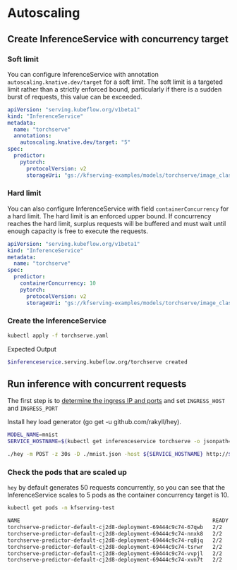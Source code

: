 # Autoscaling

## Create InferenceService with concurrency target

### Soft limit
You can configure InferenceService with annotation `autoscaling.knative.dev/target` for a soft limit. The soft limit is a targeted limit rather than
a strictly enforced bound, particularly if there is a sudden burst of requests, this value can be exceeded.

```yaml
apiVersion: "serving.kubeflow.org/v1beta1"
kind: "InferenceService"
metadata:
  name: "torchserve"
  annotations:
    autoscaling.knative.dev/target: "5"
spec:
  predictor:
    pytorch:
      protocolVersion: v2
      storageUri: "gs://kfserving-examples/models/torchserve/image_classifier"
```

### Hard limit

You can also configure InferenceService with field `containerConcurrency` for a hard limit. The hard limit is an enforced upper bound. 
If concurrency reaches the hard limit, surplus requests will be buffered and must wait until enough capacity is free to execute the requests.

```yaml
apiVersion: "serving.kubeflow.org/v1beta1"
kind: "InferenceService"
metadata:
  name: "torchserve"
spec:
  predictor:
    containerConcurrency: 10
    pytorch:
      protocolVersion: v2
      storageUri: "gs://kfserving-examples/models/torchserve/image_classifier"
```

### Create the InferenceService

```bash
kubectl apply -f torchserve.yaml
```

Expected Output

```bash
$inferenceservice.serving.kubeflow.org/torchserve created
```

## Run inference with concurrent requests

The first step is to [determine the ingress IP and ports](../../../README.md#determine-the-ingress-ip-and-ports) and set `INGRESS_HOST` and `INGRESS_PORT`

Install hey load generator (go get -u github.com/rakyll/hey).

```bash
MODEL_NAME=mnist
SERVICE_HOSTNAME=$(kubectl get inferenceservice torchserve -o jsonpath='{.status.url}' | cut -d "/" -f 3)

./hey -m POST -z 30s -D ./mnist.json -host ${SERVICE_HOSTNAME} http://${INGRESS_HOST}:${INGRESS_PORT}/v1/models/${MODEL_NAME}:predict
```

### Check the pods that are scaled up
`hey` by default generates 50 requests concurrently, so you can see that the InferenceService scales to 5 pods as the container concurrency target is 10.

```bash
kubectl get pods -n kfserving-test 

NAME                                                             READY   STATUS        RESTARTS   AGE
torchserve-predictor-default-cj2d8-deployment-69444c9c74-67qwb   2/2     Terminating   0          103s
torchserve-predictor-default-cj2d8-deployment-69444c9c74-nnxk8   2/2     Terminating   0          95s
torchserve-predictor-default-cj2d8-deployment-69444c9c74-rq8jq   2/2     Running       0          50m
torchserve-predictor-default-cj2d8-deployment-69444c9c74-tsrwr   2/2     Running       0          113s
torchserve-predictor-default-cj2d8-deployment-69444c9c74-vvpjl   2/2     Running       0          109s
torchserve-predictor-default-cj2d8-deployment-69444c9c74-xvn7t   2/2     Terminating   0          103s
```
